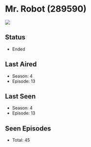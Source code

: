 # Mr. Robot (289590)

<img src="https://dg31sz3gwrwan.cloudfront.net/poster/289590/1143518-0-optimized.jpg" />

## Status
* Ended
## Last Aired
* Season: 4
* Episode: 13
## Last Seen
* Season: 4
* Episode: 13
## Seen Episodes
* Total: 45
